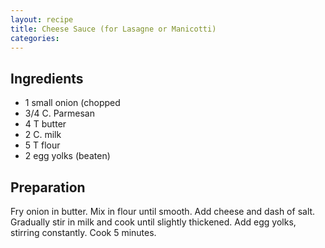 ```yaml
---
layout: recipe
title: Cheese Sauce (for Lasagne or Manicotti)
categories:
---
```


## Ingredients

- 1 small onion (chopped
- 3/4 C. Parmesan
- 4 T butter
- 2 C. milk
- 5 T flour
- 2 egg yolks (beaten)

## Preparation

Fry onion in butter.  Mix in flour until smooth.  Add cheese and dash of salt.  Gradually stir in milk and cook until slightly thickened.  Add egg yolks, stirring constantly.  Cook 5 minutes.